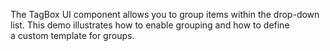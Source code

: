 The TagBox UI component allows you to&nbsp;group items within the drop-down list. This demo illustrates how to&nbsp;enable grouping and how to&nbsp;define a&nbsp;custom template for groups.